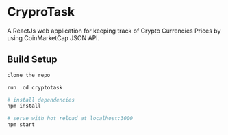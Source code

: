 

# CryproTask
A ReactJs web application for keeping track of Crypto Currencies Prices by using  CoinMarketCap JSON API.


## Build Setup

``` bash
clone the repo

run  cd cryptotask

# install dependencies
npm install

# serve with hot reload at localhost:3000
npm start


```


